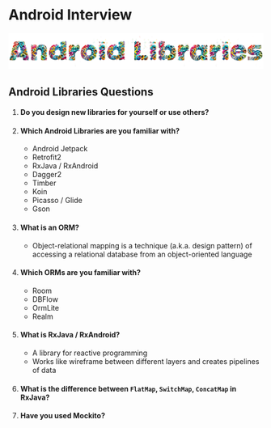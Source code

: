 # Android Interview
![Android Interview - Libraries Questions](images/libraries.png)

## Android Libraries Questions

1. #### Do you design new libraries for yourself or use others?

2. #### Which Android Libraries are you familiar with?

   * Android Jetpack
   * Retrofit2
   * RxJava / RxAndroid
   * Dagger2
   * Timber
   * Koin
   * Picasso / Glide
   * Gson

3. #### What is an **ORM**?

   * Object-relational mapping is a technique (a.k.a. design pattern) of accessing a relational database from an object-oriented language

4. #### Which **ORMs** are you familiar with?

   * Room
   * DBFlow
   * OrmLite
   * Realm

5. #### What is RxJava / RxAndroid?

   * A library for reactive programming
   * Works like wireframe between different layers and creates pipelines of data

6. #### What is the difference between `FlatMap`, `SwitchMap`, `ConcatMap` in RxJava?

7. #### Have you used Mockito?